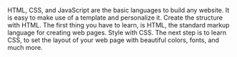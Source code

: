 HTML, CSS, and JavaScript are the basic languages to build any website.
It is easy to make use of a template and personalize it.
Create the structure with HTML. The first thing you have to learn, is HTML, the standard markup language for creating web pages.
Style with CSS. The next step is to learn CSS, to set the layout of your web page with beautiful colors, fonts, and much more.
